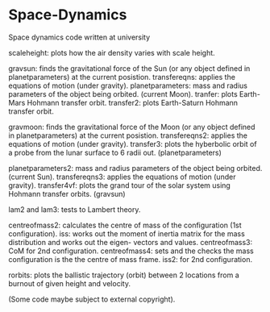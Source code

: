 # Space-Dynamics
Space dynamics code written at university

scaleheight: plots how the air density varies with scale height.

gravsun: finds the gravitational force of the Sun (or any object defined in planetparameters) at the current posistion.
transfereqns: applies the equations of motion (under gravity). 
planetparameters: mass and radius parameters of the object being orbited. (current Moon).
tranfer: plots Earth-Mars Hohmann transfer orbit.
transfer2: plots Earth-Saturn Hohmann transfer orbit.

gravmoon: finds the gravitational force of the Moon (or any object defined in planetparameters) at the current posistion.
transfereqns2: applies the equations of motion (under gravity). 
transfer3: plots the hyberbolic orbit of a probe from the lunar surface to 6 radii out.
(planetparameters)

planetparameters2: mass and radius parameters of the object being orbited. (current Sun).
transfereqns3: applies the equations of motion (under gravity). 
transfer4vf: plots the grand tour of the solar system using Hohmann transfer orbits.
(gravsun)

lam2 and lam3: tests to Lambert theory.

centreofmass2: calculates the centre of mass of the configuration (1st configuration).
iss: works out the moment of inertia matrix for the mass distribution and works out the eigen- vectors and values.
centreofmass3: CoM for 2nd configuration.
centreofmass4: sets and the checks the mass configuration is the the centre of mass frame.
iss2: for 2nd configuration.

rorbits: plots the ballistic trajectory (orbit) between 2 locations from a burnout of given height and velocity. 

(Some code maybe subject to external copyright).

